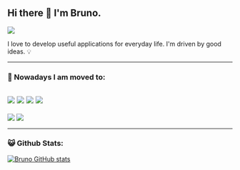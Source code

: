 ## Hi there 👋 I'm Bruno.

[<span><img src="https://img.shields.io/badge/linkedin-%230077B5.svg?&style=for-the-badge&logo=linkedin&logoColor=white" /></span>](https://www.linkedin.com/in/brunoesposito/)

I love to develop useful applications for everyday life. I'm driven by good ideas. 💡

---

### 🏃 Nowadays I am moved to:

<span><img src="https://img.shields.io/badge/react_native%20-%2320232a.svg?&style=for-the-badge&logo=react&logoColor=%2361DAFB"/></span>
<span><img src="https://img.shields.io/badge/react%20-%2320232a.svg?&style=for-the-badge&logo=react&logoColor=%2361DAFB"/></span>
<span><img src="https://img.shields.io/badge/nextjs%20-%2320232a.svg?&style=for-the-badge&logo=vercel&logoColor=%e26012"/></span>
<span><img src="https://img.shields.io/badge/nestjs-%23E0234E.svg?style=for-the-badge&logo=nestjs&logoColor=white"/></span>
---
<span><img src="https://img.shields.io/badge/typescript%20-%23007ACC.svg?&style=for-the-badge&logo=typescript&logoColor=white"/></span>
<span><img src="https://img.shields.io/badge/javascript%20-%23efd81d.svg?&style=for-the-badge&logo=javascript&logoColor=black"/></span>

---

### 😺 Github Stats:

[![Bruno GitHub stats](https://github-readme-stats.vercel.app/api?username=brunoesposito)](https://github.com/brunoesposito)
